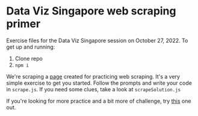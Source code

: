 # Data Viz Singapore web scraping primer

Exercise files for the Data Viz Singapore session on October 27, 2022. To get up and running:

1. Clone repo
2. `npm i`

We're scraping a [page](https://www.scrapethissite.com/pages/simple/) created for practicing web scraping. It's a very simple exercise to get you started. Follow the prompts and write your code in `scrape.js`. If you need some clues, take a look at `scrapeSolution.js`

If you're looking for more practice and a bit more of challenge, try [this](https://www.scrapethissite.com/pages/forms/) one out.
